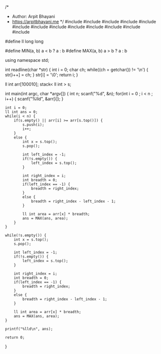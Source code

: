 /*
 *  Author: Arpit Bhayani
 *  https://arpitbhayani.me
 */
#include <cmath>
#include <cstdio>
#include <cstdlib>
#include <climits>
#include <deque>
#include <iostream>
#include <list>
#include <limits>
#include <map>
#include <queue>
#include <set>
#include <stack>
#include <vector>

#define ll long long

#define MIN(a, b) a < b ? a : b
#define MAX(a, b) a > b ? a : b

using namespace std;

int readline(char *str) {
    int i = 0;
    char ch;
    while((ch = getchar()) != '\n') {
        str[i++] = ch;
    }
    str[i] = '\0';
    return i;
}

ll int arr[100010];
stack< ll int > s;

int main(int argc, char *argv[]) {
    int n;
    scanf("%d", &n);
    for(int i = 0 ; i < n ; i++) {
        scanf("%lld", &arr[i]);
    }

    int i = 0;
    ll int ans = 0;
    while(i < n) {
        if(s.empty() || arr[i] >= arr[s.top()]) {
            s.push(i);
            i++;
        }
        else {
            int x = s.top();
            s.pop();

            int left_index = -1;
            if(!s.empty()) {
                left_index = s.top();
            }

            int right_index = i;
            int breadth = 0;
            if(left_index == -1) {
                breadth = right_index;
            }
            else {
                breadth = right_index - left_index - 1;
            }

            ll int area = arr[x] * breadth;
            ans = MAX(ans, area);
        }
    }

    while(!s.empty()) {
        int x = s.top();
        s.pop();

        int left_index = -1;
        if(!s.empty()) {
            left_index = s.top();
        }

        int right_index = i;
        int breadth = 0;
        if(left_index == -1) {
            breadth = right_index;
        }
        else {
            breadth = right_index - left_index - 1;
        }

        ll int area = arr[x] * breadth;
        ans = MAX(ans, area);
    }

    printf("%lld\n", ans);

    return 0;
}
